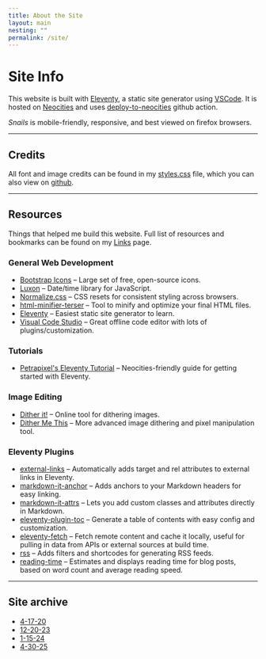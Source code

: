 ```yaml
---
title: About the Site
layout: main
nesting: ""
permalink: /site/
---
```


# Site Info

This website is built with [Eleventy](https://www.11ty.dev/), a static site generator using [VSCode](https://code.visualstudio.com/). It is hosted on [Neocities](https://neocities.org/site/snails) and uses [deploy-to-neocities](https://deploy-to-neocities.neocities.org/) github action.

*Snails* is mobile-friendly, responsive, and best viewed on firefox browsers.

---

## Credits

All font and image credits can be found in my [styles.css](/css/styles.css) file, which you can also view on [github](https://github.com/strawberrysnails/neocities-snails).

---

## Resources
Things that helped me build this website. Full list of resources and bookmarks can be found on my [Links](/links) page. 

### General Web Development

- [Bootstrap Icons](https://icons.getbootstrap.com/) – Large set of free, open-source icons.
- [Luxon](https://moment.github.io/luxon/) – Date/time library for JavaScript.
- [Normalize.css](https://necolas.github.io/normalize.css/) – CSS resets for consistent styling across browsers.
- [html-minifier-terser](https://github.com/terser/html-minifier-terser) – Tool to minify and optimize your final HTML files.
- [Eleventy](https://www.11ty.dev/) – Easiest static site generator to learn.
- [Visual Code Studio](https://code.visualstudio.com/) – Great offline code editor with lots of plugins/customization.

### Tutorials 

- [Petrapixel's Eleventy Tutorial](https://petrapixel.neocities.org/coding/eleventy-tutorial) – Neocities-friendly guide for getting started with Eleventy.

### Image Editing

- [Dither it!](https://ditherit.com/) – Online tool for dithering images.
- [Dither Me This](https://doodad.dev/dither-me-this/) – More advanced image dithering and pixel manipulation tool.

### Eleventy Plugins

- [external-links](https://github.com/vimtor/eleventy-plugin-external-links) – Automatically adds target and rel attributes to external links in Eleventy.
- [markdown-it-anchor](https://github.com/valeriangalliat/markdown-it-anchor) – Adds anchors to your Markdown headers for easy linking.
- [markdown-it-attrs](https://github.com/arve0/markdown-it-attrs) – Lets you add custom classes and attributes directly in Markdown.
- [eleventy-plugin-toc](https://github.com/uncenter/eleventy-plugin-toc) – Generate a table of contents with easy config and customization.
- [eleventy-fetch](https://github.com/11ty/eleventy-fetch) – Fetch remote content and cache it locally, useful for pulling in data from APIs or external sources at build time.
- [rss](https://github.com/11ty/eleventy-plugin-rss) – Adds filters and shortcodes for generating RSS feeds.
- [reading-time](https://github.com/johanbrook/eleventy-plugin-reading-time) – Estimates and displays reading time for blog posts, based on word count and average reading speed.

---

## Site archive

- [4-17-20](/archives/4-17-20)
- [12-20-23](/archives/12-20-23)
- [1-15-24](/archives/1-15-24)
- [4-30-25](/archives/4-30-25)
